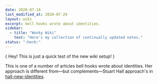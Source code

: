 ```yaml
---
date: 2020-07-16
last_modified_at: 2020-07-29
layout: wiki
excerpt: bell hooks wrote about identities.
sidebar:
  - title: "Wonky Wiki"
    text: "Here's my collection of continually updated notes."
status: ":herb:"
---
```

{ Hey! This is just a quick test of the new wiki setup! }  

This is one of a number of articles bell hooks wrote about identities. Her approach is different from—but complements—Stuart Hall approach's in [hall-new-identities](/wiki/articles/hall-new-identities).  